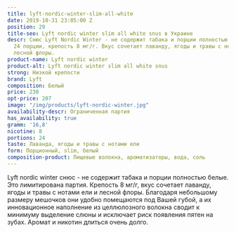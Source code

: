 ```yaml
---
title: lyft-nordic-winter-slim-all-white
date: 2019-10-31 23:05:00 Z
position: 29
title-seo: Lyft nordic winter slim all white snus в Украине
descr: Снюс Lyft Nordic Winter - не содержит табака и порции полностью белые. В банке
  24 порции, крепость 8 мг/г. Вкус сочетает лаванду, ягоды и травы с нотами ели и
  лесной флоры.
product-name: Lyft nordic winter
product-alt: Lyft nordic winter slim all white snus
strong: Низкой крепости
brand: Lyft
composition: Белый
price: 230
opt-price: 207
image: "/img/products/lyft-nordic-winter.jpg"
availability-descr: Ограниченная партия
has_availability: true
gramm: '16,8'
nicotine: 8
portions: 24
taste: Лаванда, ягоды и травы с нотами ели
form: Порционный, slim, белый
composition-product: Пищевые волокна, ароматизаторы, вода, соль
---
```


Lyft nordic winter снюс - не содержит табака и порции полностью белые. Это лимитирована партия. 
Крепость 8 мг/г, вкус сочетает лаванду, ягоды и травы с нотами ели и лесной флоры.
Благодаря небольшому размеру мешочков они удобно помещаются под Вашей губой, а их инновационное наполнение из целлюлозного волокна сводит к минимуму выделение слюны и исключает риск появления пятен на зубах. Аромат и никотин длиться очень долго. 